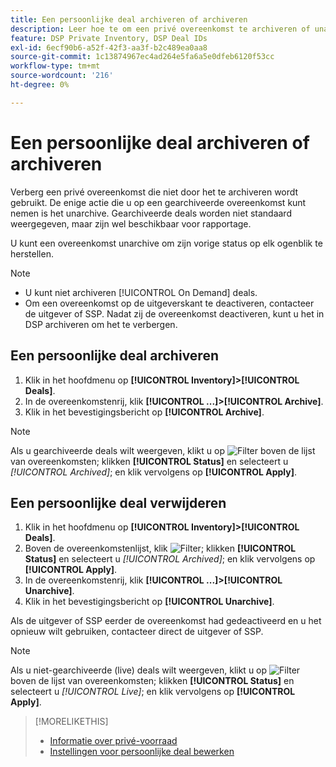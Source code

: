 ```yaml
---
title: Een persoonlijke deal archiveren of archiveren
description: Leer hoe te om een privé overeenkomst te archiveren of unarchiveren.
feature: DSP Private Inventory, DSP Deal IDs
exl-id: 6ecf90b6-a52f-42f3-aa3f-b2c489ea0aa8
source-git-commit: 1c13874967ec4ad264e5fa6a5e0dfeb6120f53cc
workflow-type: tm+mt
source-wordcount: '216'
ht-degree: 0%

---
```


# Een persoonlijke deal archiveren of archiveren

Verberg een privé overeenkomst die niet door het te archiveren wordt gebruikt. De enige actie die u op een gearchiveerde overeenkomst kunt nemen is het unarchive. Gearchiveerde deals worden niet standaard weergegeven, maar zijn wel beschikbaar voor rapportage.

U kunt een overeenkomst unarchive om zijn vorige status op elk ogenblik te herstellen.

>[!NOTE]
>
>* U kunt niet archiveren [!UICONTROL On Demand] deals.
>* Om een overeenkomst op de uitgeverskant te deactiveren, contacteer de uitgever of SSP. Nadat zij de overeenkomst deactiveren, kunt u het in DSP archiveren om het te verbergen.


## Een persoonlijke deal archiveren

1. Klik in het hoofdmenu op **[!UICONTROL Inventory]>[!UICONTROL Deals]**.
1. In de overeenkomstenrij, klik **[!UICONTROL ...]>[!UICONTROL Archive]**.
1. Klik in het bevestigingsbericht op **[!UICONTROL Archive]**.

>[!NOTE]
>
>Als u gearchiveerde deals wilt weergeven, klikt u op ![Filter](/help/dsp/assets/filter.png) boven de lijst van overeenkomsten; klikken **[!UICONTROL Status]** en selecteert u *[!UICONTROL Archived]*; en klik vervolgens op **[!UICONTROL Apply]**.<!-- Verify the text to apply the filter(s).)-->

## Een persoonlijke deal verwijderen

1. Klik in het hoofdmenu op **[!UICONTROL Inventory]>[!UICONTROL Deals]**.
1. Boven de overeenkomstenlijst, klik ![Filter](/help/dsp/assets/filter.png); klikken **[!UICONTROL Status]** en selecteert u *[!UICONTROL Archived]*; en klik vervolgens op **[!UICONTROL Apply]**.<!-- Verify the text to apply the filter(s).)-->
1. In de overeenkomstenrij, klik **[!UICONTROL ...]>[!UICONTROL Unarchive]**.
1. Klik in het bevestigingsbericht op **[!UICONTROL Unarchive]**.

Als de uitgever of SSP eerder de overeenkomst had gedeactiveerd en u het opnieuw wilt gebruiken, contacteer direct de uitgever of SSP.

>[!NOTE]
>
>Als u niet-gearchiveerde (live) deals wilt weergeven, klikt u op ![Filter](/help/dsp/assets/filter.png) boven de lijst van overeenkomsten; klikken **[!UICONTROL Status]** en selecteert u *[!UICONTROL Live]*; en klik vervolgens op **[!UICONTROL Apply]**.<!-- Verify the text to apply the filter(s).)-->

>[!MORELIKETHIS]
>
>* [Informatie over privé-voorraad](private-inventory-about.md)
>* [Instellingen voor persoonlijke deal bewerken](/help/dsp/inventory/deal-id-edit.md)

